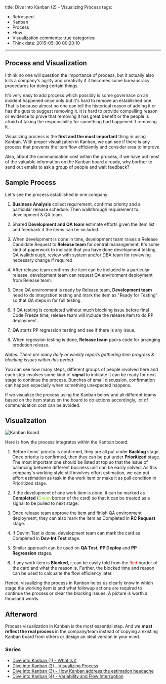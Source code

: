title: Dive into Kanban (2) - Visualizing Process
tags:
  - Retrospect
  - Kanban
  - Process
  - Flow
  - Visualization
comments: true
categories:
  - Think
date: 2015-05-30 00:20:10
---

## Process and Visualization

I think no one will question the importance of process, but it actually also kills a company's agility and creativity if it becomes some bureaucracy procedures for doing certain things.  

It's very easy to add process which possibly is some governace on an incident happened once only but it's hard to remove an established one.  That is because almost no one can tell the historical reason of adding it or has the guts to suggest removing it.  It is hard to provide compelling reason or evidence to prove that removing it has great benefit or the people is afraid of taking the responsibility for something bad happened if removing it.  

Visualizing process is the **first and the most important** thing in using Kanban.  With proper visualization in Kanban, we can see if there is any process that prevents the item flow efficiently and consider area to improve.

Also, about the communication cost within the process, if we have put most of the valuable information on the Kanban board already, why borther to send out emails to ask a group of people and wait feedback?  

## Sample Process

Let's see the process established in one company:

1. **Business Analysis** collect requirement, confirms priority and a particular release schedule. Then walkthrough requirement to development & QA team.   

2. Shared **Development and QA team** estimate efforts given the item list and feedback if the items can be included.  

3. When development is done in time, development team raises a Release Candidate Request to **Release team** for central manangement.  It's some kind of paperwork to indicate that you have done development testing, QA walkthrough, review with system and/or DBA team for reviewing necessary change if required.  

4. After release team confirms the item can be included in a particular release, development team can request QA environment deployment from Release team.  

5. Once QA environment is ready by Release team, **Development team** need to do integration testing and mark the item as "Ready for Testing" so that QA steps in for full testing.  

6. If QA testing is completed without much blocking issue before final Code Freeze time, release team will include the release item to do PP deployment.

7. **QA** starts PP regression testing and see if there is any issue.

8. When regession testing is done, **Release team** packs code for arranging prodction release.  

_Notes: There are many daily or weekly reports gathering item progress & blocking issues within this period._  

You can see how many steps, different groups of people involved here and each step involves some kind of **signal** to indicate it can be ready for next stage to continue the process.  Bunches of email discussion, confirmation can happen especially when something unexpected happens.  

If we visualize the process using the Kanban below and all different teams based on the item status on the board to do actions accordingly, lot of communication cost can be avoided.  

## Visualization  

<img alt="Kanban Board" src="http://thinkingincrowd.u.qiniudn.com/Kanban_Visualize_Process.png"/>

Here is how the process integrates within the Kanban board.  

1. Before items' priority is confirmed, they are all put under **Backlog** stage.  Once priority is confirmed, then they can be put under **Prioritized** stage. The most important one should be listed at top so that the issue of balancing between different business unit can be easily solved.  As this company's working style still involves effort estimation, we can put effort estimation as task in the work item or make it as pull condition in Prioritized stage.

2. If the development of one work item is done, it can be marked as **Completed** (<span style="color: #7ED321">Green</span> border of the card) so that it can be treated as a signal to be pulled to next stage.  

3. Once release team approve the item and finish QA environment deployment, they can also mark the item as Completed in **RC Request** stage.

4. If DevInt Test is done, development team can mark the card as Completed in **Dev-Int Test** stage.  

5. Similar approach can be used on **QA Test**, **PP Deploy** and **PP Regression** stages.  

6. If any work item is **Blocked**, it can be easily told from the <span style="color: red">Red</span> border of the card and what the reason is.  Further, the blocked time and reason can be used to calcualte the flow efficiency later.  

Hence, visualizing the process in Kanban helps us clearly know in which stage the working item is and what followup actions are required to continue the process or clear the blocking issues. A picture is worth a thousand words.  

## Afterword

Process visualization in Kanban is the most essential step.  And we **must reflect the real process** in the company/team instead of copying a existing Kanban board from others or design an ideal version in your mind.  

### Series
[Dive into Kanban (1) - What is it]: http://www.thinkingincrowd.me/2015/05/20/Dive-into-Kanban-1-What-is-it/
[Dive into Kanban (2) - Visualizing Process]: http://www.thinkingincrowd.me/2015/05/29/Dive-into-Kanban-2-Visualizing-Process/
[Dive into Kanban (3) - How Kanban address the estimation headache]: http://www.thinkingincrowd.me/2015/05/31/Dive-into-Kanban-3-How-Kanban-address-the-estimation-headache/
[Dive into Kanban (4) - Variability and Flow Interruption]: http://www.thinkingincrowd.me/2015/06/05/Dive-into-Kanban-4-Variability-and-Flow-Interruption/

* [Dive into Kanban (1) - What is it][]  
* [Dive into Kanban (2) - Visualizing Process][]  
* [Dive into Kanban (3) - How Kanban address the estimation headache][]  
* [Dive into Kanban (4) - Variability and Flow Interruption][]  
